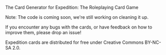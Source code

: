 The Card Generator for Expedition: The Roleplaying Card Game

Note: The code is coming soon, we're still working on cleaning it up.

If you encounter any bugs with the cards, or have feedback on how to improve them, please drop an issue!

Expedition cards are distributed for free under Creative Commons BY-NC-SA 2.0.
